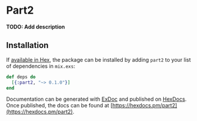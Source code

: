 # Part2

**TODO: Add description**

## Installation

If [available in Hex](https://hex.pm/docs/publish), the package can be installed
by adding `part2` to your list of dependencies in `mix.exs`:

```elixir
def deps do
  [{:part2, "~> 0.1.0"}]
end
```

Documentation can be generated with [ExDoc](https://github.com/elixir-lang/ex_doc)
and published on [HexDocs](https://hexdocs.pm). Once published, the docs can
be found at [https://hexdocs.pm/part2](https://hexdocs.pm/part2).

